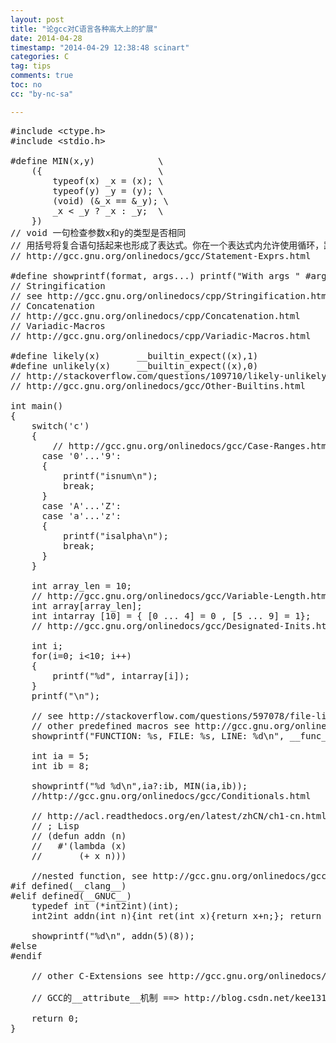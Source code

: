 ```yaml
---
layout: post
title: "论gcc对C语言各种高大上的扩展"
date: 2014-04-28
timestamp: "2014-04-29 12:38:48 scinart"
categories: C
tag: tips
comments: true
toc: no
cc: "by-nc-sa"

---
```


<pre class="hljs">
#include &lt;ctype.h&gt;
#include &lt;stdio.h&gt;

#define MIN(x,y)            \
    ({                      \
        typeof(x) _x = (x); \
        typeof(y) _y = (y); \
        (void) (&amp;_x == &amp;_y); \
        _x < _y ? _x : _y;  \
    })
// void 一句检查参数x和y的类型是否相同
// 用括号将复合语句括起来也形成了表达式。你在一个表达式内允许使用循环，跳转和局部变量。
// http://gcc.gnu.org/onlinedocs/gcc/Statement-Exprs.html

#define showprintf(format, args...) printf("With args " #args " output is " format, ##args)
// Stringification
// see http://gcc.gnu.org/onlinedocs/cpp/Stringification.html
// Concatenation
// http://gcc.gnu.org/onlinedocs/cpp/Concatenation.html
// Variadic-Macros
// http://gcc.gnu.org/onlinedocs/cpp/Variadic-Macros.html

#define likely(x)       __builtin_expect((x),1)
#define unlikely(x)     __builtin_expect((x),0)
// http://stackoverflow.com/questions/109710/likely-unlikely-macros-in-the-linux-kernel
// http://gcc.gnu.org/onlinedocs/gcc/Other-Builtins.html

int main()
{
    switch('c')
    {
        // http://gcc.gnu.org/onlinedocs/gcc/Case-Ranges.html
      case '0'...'9':
      {
          printf("isnum\n");
          break;
      }
      case 'A'...'Z':
      case 'a'...'z':
      {
          printf("isalpha\n");
          break;
      }
    }

    int array_len = 10;
    // http://gcc.gnu.org/onlinedocs/gcc/Variable-Length.html
    int array[array_len];
    int intarray [10] = { [0 ... 4] = 0 , [5 ... 9] = 1};
    // http://gcc.gnu.org/onlinedocs/gcc/Designated-Inits.html

    int i;
    for(i=0; i<10; i++)
    {
        printf("%d", intarray[i]);
    }
    printf("\n");

    // see http://stackoverflow.com/questions/597078/file-line-and-function-usage-in-c
    // other predefined macros see http://gcc.gnu.org/onlinedocs/cpp/Standard-Predefined-Macros.html
    showprintf("FUNCTION: %s, FILE: %s, LINE: %d\n", __func__, __FILE__, __LINE__);

    int ia = 5;
    int ib = 8;

    showprintf("%d %d\n",ia?:ib, MIN(ia,ib));
    //http://gcc.gnu.org/onlinedocs/gcc/Conditionals.html

    // http://acl.readthedocs.org/en/latest/zhCN/ch1-cn.html#new-tools
    // ; Lisp
    // (defun addn (n)
    //   #'(lambda (x)
    //       (+ x n)))

    //nested function, see http://gcc.gnu.org/onlinedocs/gcc/Nested-Functions.html
#if defined(__clang__)
#elif defined(__GNUC__)
    typedef int (*int2int)(int);
    int2int addn(int n){int ret(int x){return x+n;}; return ret;}

    showprintf("%d\n", addn(5)(8));
#else
#endif

    // other C-Extensions see http://gcc.gnu.org/onlinedocs/gcc/C-Extensions.html

    // GCC的__attribute__机制 ==> http://blog.csdn.net/kee131/article/details/24291229

    return 0;
}
</pre>

